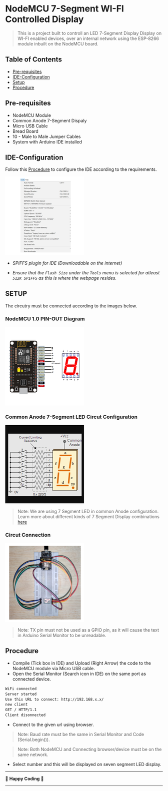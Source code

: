 # NodeMCU 7-Segment WI-FI Controlled Display

> This is a project built to controll an LED 7-Segment Display Display on WI-FI enabled devices, over an internal network using the ESP-8266 module inbuilt on the NodeMCU board.

## Table of Contents

- [Pre-requisites](#pre-requisites)
- [IDE-Configuration](#IDE-Configuration)
- [Setup](#Setup)
- [Procedure](#Procedure)

## Pre-requisites

- NodeMCU Module
- Common Anode 7-Segment Dispaly
- Micro USB Cable
- Bread Board
- 10 - Male to Male Jumper Cables
- System with Arduino IDE installed

## IDE-Configuration

Follow this [Procedure](https://www.instructables.com/Steps-to-Setup-Arduino-IDE-for-NODEMCU-ESP8266-WiF/) to configure the IDE according to the requirements.

<img src="./images/IDE-Configuration.png" width="50%" height="50%" alt="IDE Configuration">

- _SPIFFS plugin for IDE (Downloadable on the internet)_

- _Ensure that the `Flash Size` under the `Tools` menu is selected for atleast `512K SPIFFS` as this is where the webpage resides._

## SETUP

The circutry must be connected according to the images below.

### NodeMCU 1.0 PIN-OUT Diagram

<img src="./images/NodeMCU-Pinout.png" width="50%" height="50%" alt="NodeMCU Pinout">

### Common Anode 7-Segment LED Circut Configuration

<img src="./images/7SD-Circut.png" width="50%" height="50%" alt="7SD Circut">

> Note: We are using 7 Segment LED in common Anode configuration. Learn more about different kinds of 7 Segment Display combinations [here](https://www.engineersgarage.com/common-anode-and-cathode-7-segment-display/)

### Circut Connection

<img src="./images/Circut-Connection.jpeg" width="50%" height="50%" alt="Overall Circut">

> Note: TX pin must not be used as a GPIO pin, as it will cause the text in Arduino Serial Monitor to be unreadable.

## Procedure

- Compile (Tick box in IDE) and Upload (Right Arrow) the code to the NodeMCU module via Micro USB cable.
- Open the Serial Monitor (Search icon in IDE) on the same port as connected device.

```sh
WiFi connected
Server started
Use this URL to connect: http://192.168.x.x/
new client
GET / HTTP/1.1
Client disonnected
```

- Connect to the given url using browser.

> Note: Baud rate must be the same in Serial Monitor and Code (Serial.begin()).

> Note: Both NodeMCU and Connecting browser/device must be on the same network.

- Select number and this will be displayed on seven segment LED display.

---

:tada: **Happy Coding** :tada:

---
